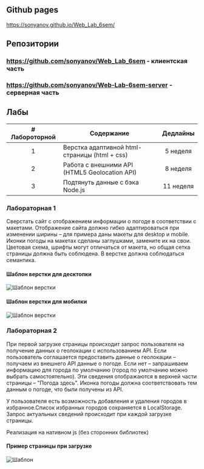 ## Github pages
https://sonyanov.github.io/Web_Lab_6sem/

## Репозитории
### https://github.com/sonyanov/Web_Lab_6sem - клиентская часть
### https://github.com/sonyanov/Web-Lab-6sem-server - серверная часть

## Лабы
| # Лабороторной | Содержание                                   | Дедлайны  |
|:--------------:| -------------------------------------------- |:---------:|
| 1              | Верстка адаптивной html-страницы (html + css)| 5 неделя  |
| 2              | Работа с внешними API (HTML5 Geolocation API)| 8 неделя  |
| 3              | Подтянуть данные с бэка Node.js              | 11 неделя |

### Лабораторная 1
Сверстать сайт с отображением информации о погоде в соответствии с макетами. Отображение сайта должно гибко адаптироваться при изменении ширины – для примера даны макеты для desktop и mobile. Иконки погоды на макетах сделаны заглушками, замените их на свои. Цветовая схема, шрифты могут отличаться от макета, но общая сетка страницы должна быть соблюдена. В верстке должна соблюдаться семантика.

#### Шаблон верстки для десктопки
![Шаблон верстки](https://sun9-14.userapi.com/impg/j4w8Ji-RKpDef0AQaIwtxgFVcO5low3zNYd6JA/T-La3Jh7Iqg.jpg?size=850x1080&quality=96&sign=180ff84d3b5c713fd61de8bc02f742e0&type=album)

#### Шаблон верстки для мобилки
![Шаблон верстки](https://sun9-35.userapi.com/impg/rKyHTD-SUO76IYgnMEErzXmOoSqprIuauGpodA/stXp9OlacdA.jpg?size=576x2160&quality=96&proxy=1&sign=af2c03c1b3c25a54bc89b5f04dbdf47b&type=album)

### Лабораторная 2
При первой загрузке страницы происходит запрос пользователя на получение данных о геолокации с использованием API. Если пользователь соглашается предоставить данные о геолокации – получаем из внешнего API данные о погоде. Если нет – запрашиваем информацию для города по умолчанию (город по умолчанию можно выбрать самостоятельно). Эти сведения отображаются в верхней части страницы – "Погода здесь". Иконка погоды должна соответствовать тем данным о погоде, что были получены из API.

У пользователя есть возможность добавления и удаления городов в избранное.Список избранных городов сохраняется в LocalStorage. Запрос актуальных сведений происходит при каждой загрузке страницы.

Реализация на нативном js (без сторонних библиотек)

#### Пример страницы при загрузке
![Шаблон](https://sun9-61.userapi.com/impg/e1UYf1vDBGeSbOi0ydtW8TaFK4moQztbILTA9A/SIbmA144WC0.jpg?size=807x537&quality=96&sign=86e64175b5508379b565b34fb3a3e5fb&type=album)

